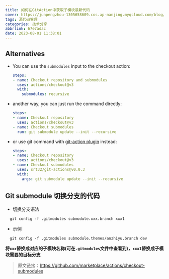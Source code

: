 ```yaml
---
title: 如何在GitAction中获取子模块最新代码
cover: https://junpengzhou-1305658609.cos.ap-nanjing.myqcloud.com/blog/%E6%8C%81%E7%BB%AD%E9%9B%86%E6%88%90%E9%85%8D%E5%9B%BE-cover.webp
tags: 源代码管理
categories: 技术分享
abbrlink: 67e7adac
date: 2023-08-01 11:38:01
---
```

## Alternatives

* You can use the `submodules` input to the checkout action:
  ```yaml
  steps:
  - name: Checkout repository and submodules
    uses: actions/checkout@v3
    with:
      submodules: recursive
  ```
* another way, you can just run the command directly:
  ```yaml
  steps:
  - name: Checkout repository
    uses: actions/checkout@v3
  - name: Checkout submodules
    run: git submodule update --init --recursive
  ```
* or use git command with [git-action plugin](https://github.com/marketplace/actions/git-actions) instead:
  ```yaml
  steps:
  - name: Checkout repository
    uses: actions/checkout@v3
  - name: Checkout submodules
    uses: srt32/git-actions@v0.0.3
    with:
      args: git submodule update --init --recursive
  ```
  
## Git submodule 切换分支的代码
* 切换分支语法

```shell
  git config -f .gitmodules submodule.xxx.branch xxx1
```

* 示例

```shell
  git config -f .gitmodules submodule.themes/anzhiyu.branch dev
```

**将`xxx`替换成对应的子模块名称(可在`.gitmodules`文件中查看到)，`xxx1`替换成子模块需要的目标分支**


> 原文链接：https://github.com/marketplace/actions/checkout-submodules
